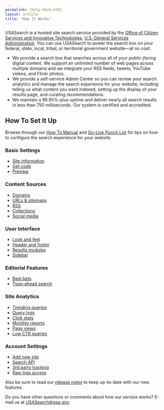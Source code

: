 ```yaml
---
permalink: /help-desk.html
layout: article
title: "How It Works"
---
```


USASearch is a hosted site search service provided by the [Office of Citizen Services and Innovative Technologies](http://www.gsa.gov/portal/category/25729), [U.S. General Services Administration](http://www.gsa.gov/). You can use USASearch to power the search box on your federal, state, local, tribal, or territorial government website&mdash;at no cost.

* We provide a search box that searches across all of your *public-facing* digital content. We support an unlimited number of web pages across multiple domains and we integrate your RSS feeds, tweets, YouTube videos, and Flickr photos.
* We provide a self-service Admin Center so you can review your search analytics and manage the search experience for your website, including telling us what content you want indexed, setting up the display of your results page, and curating recommendations.
* We maintain a 99.95%-plus uptime and deliver nearly all search results in less than 750 milliseconds. Our system is certified and accredited.

## How To Set It Up

Browse through our [How To Manual](/tagged/how-to) and [Go-Live Punch List](/blog/go-live.html) for tips on how to configure the search experience for your website.

### Basic Settings

* [Site information](/manual/site-information.html)
* [Get code](/manual/get-code.html)
* [Preview](/manual/preview.html)

### Content Sources

* [Domains](/manual/domains.html)
* [URLs & sitemaps](/manual/urls.html)
* [RSS](/manual/rss.html)
* [Collections](/manual/collections.html)
* [Social media](/manual/social-media.html)

### User Interface

* [Look and feel](/manual/look-feel.html)
* [Header and footer](/manual/header-footer.html)
* [Results modules](/manual/results-modules.html)
* [Sidebar](/manual/sidebar.html)

### Editorial Features

* [Best bets](/manual/best-bets.html)
* [Type-ahead search](/manual/type-ahead.html)

### Site Analytics

* [Trending queries](/manual/trending-queries.html)
* [Query logs](/manual/query-logs.html)
* [Click stats](/manual/click-stats.html)
* [Monthly reports](/manual/monthly-reports.html)
* [Page views](/manual/page-views.html)
* [Low CTR queries](/manual/low-ctr.html)

### Account Settings

* [Add new site](/manual/add-site.html)
* [Search API](/manual/api.html)
* [3rd party tracking](/manual/third-party.html)
* [Raw logs access](/manual/raw-logs.html)

Also be sure to read our [release notes](/tagged/releases/) to keep up-to-date with our new features.

Do you have other questions or comments about how our service works? E-mail us at <USASearch@gsa.gov>.